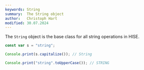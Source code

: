 ```yaml
---
keywords: String
summary:  The String object
author:   Christoph Hart
modified: 30.07.2024
---
```


The `String` object is the base class for all string operations in HISE.

```javascript
const var s = "string";

Console.print(s.capitalize()); // String

Console.print("string".toUpperCase()); // STRING

```
